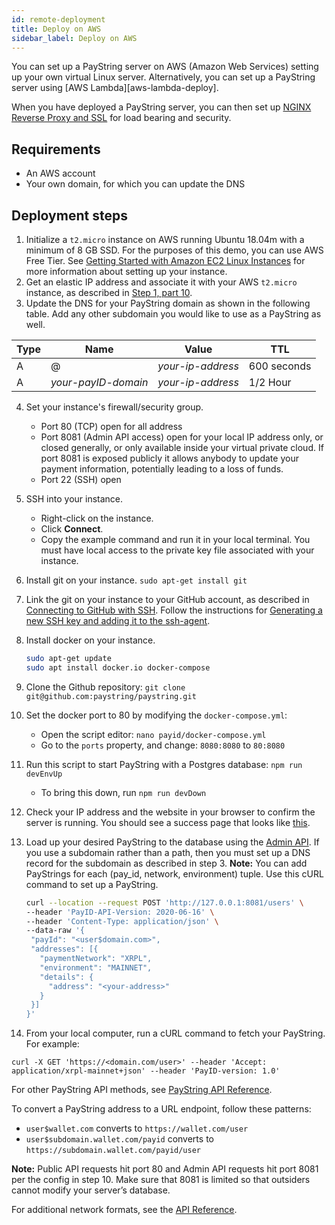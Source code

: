 ```yaml
---
id: remote-deployment
title: Deploy on AWS
sidebar_label: Deploy on AWS
---
```


You can set up a PayString server on AWS (Amazon Web Services) setting up your own virtual Linux server. Alternatively, you can set up a PayString server using [AWS Lambda][aws-lambda-deploy].

When you have deployed a PayString server, you can then set up [NGINX Reverse Proxy and SSL](nginx-ssl-deploy) for load bearing and security.

## Requirements

- An AWS account
- Your own domain, for which you can update the DNS

## Deployment steps

1. Initialize a `t2.micro` instance on AWS running Ubuntu 18.04m with a minimum of 8 GB SSD. For the purposes of this demo, you can use AWS Free Tier.
   See [Getting Started with Amazon EC2 Linux Instances](https://docs.aws.amazon.com/AWSEC2/latest/UserGuide/EC2_GetStarted.html) for more information about setting up your instance.
2. Get an elastic IP address and associate it with your AWS `t2.micro` instance, as described in [Step 1, part 10](https://docs.aws.amazon.com/AWSEC2/latest/UserGuide/EC2_GetStarted.html#ec2-launch-instance).
3. Update the DNS for your PayString domain as shown in the following table. Add any other subdomain you would like to use as a PayString as well.

| Type | Name                | Value             | TTL         |
| ---- | ------------------- | ----------------- | ----------- |
| A    | @                   | _your-ip-address_ | 600 seconds |
| A    | _your-payID-domain_ | _your-ip-address_ | 1/2 Hour    |

4. Set your instance's firewall/security group.
   - Port 80 (TCP) open for all address
   - Port 8081 (Admin API access) open for your local IP address only, or closed generally, or only available inside your virtual private cloud. If port 8081 is exposed publicly it allows anybody to update your payment information, potentially leading to a loss of funds.
   - Port 22 (SSH) open
5. SSH into your instance.
   - Right-click on the instance.
   - Click **Connect**.
   - Copy the example command and run it in your local terminal. You must have local access to the private key file associated with your instance.
6. Install git on your instance.
   `sudo apt-get install git`
7. Link the git on your instance to your GitHub account, as described in [Connecting to GitHub with SSH](https://help.github.com/en/github/authenticating-to-github/connecting-to-github-with-ssh). Follow the instructions for [Generating a new SSH key and adding it to the ssh-agent](https://help.github.com/en/github/authenticating-to-github/generating-a-new-ssh-key-and-adding-it-to-the-ssh-agent).
8. Install docker on your instance.
   ```bash
   sudo apt-get update
   sudo apt install docker.io docker-compose
   ```
9. Clone the Github repository: `git clone git@github.com:paystring/paystring.git`
10. Set the docker port to 80 by modifying the `docker-compose.yml`:
    - Open the script editor: `nano payid/docker-compose.yml`
    - Go to the `ports` property, and change: `8080:8080` to `80:8080`
11. Run this script to start PayString with a Postgres database: `npm run devEnvUp`

    - To bring this down, run `npm run devDown`

12. Check your IP address and the website in your browser to confirm the server is running. You should see a success page that looks like [this](https://xpring.money/).
13. Load up your desired PayString to the database using the [Admin API](https://api.paystring.org/?version=latest#7a19329b-80eb-451f-bbb8-d9656892a788). If you use a subdomain rather than a path, then you must set up a DNS record for the subdomain as described in step 3.
    **Note:** You can add PayStrings for each (pay_id, network, environment) tuple. Use this cURL command to set up a PayString.
    ```bash
    curl --location --request POST 'http://127.0.0.1:8081/users' \
    --header 'PayID-API-Version: 2020-06-16' \
    --header 'Content-Type: application/json' \
    --data-raw '{
     "payId": "<user$domain.com>",
     "addresses": [{
       "paymentNetwork": "XRPL",
       "environment": "MAINNET",
       "details": {
         "address": "<your-address>"
       }
     }]
    }'
    ```
14. From your local computer, run a cURL command to fetch your PayString. For example:

```
curl -X GET 'https://<domain.com/user>' --header 'Accept: application/xrpl-mainnet+json' --header 'PayID-version: 1.0'
```

For other PayString API methods, see [PayString API Reference](https://api.paystring.org).

To convert a PayString address to a URL endpoint, follow these patterns:

- `user$wallet.com` converts to `https://wallet.com/user`
- `user$subdomain.wallet.com/payid` converts to `https://subdomain.wallet.com/payid/user`

**Note:** Public API requests hit port 80 and Admin API requests hit port 8081 per the config in step 10. Make sure that 8081 is limited so that outsiders cannot modify your server’s database.

For additional network formats, see the [API Reference](https://api.paystring.org/?version=latest).
